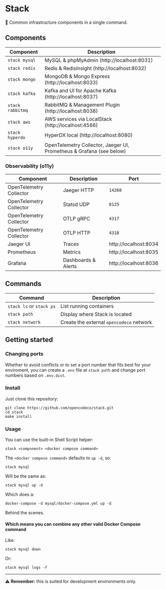 # Stack

🧱 Common infrastructure components in a single command.

## Components

| Component | Description |
| --- | --- |
| `stack mysql`| MySQL & phpMyAdmin (http://localhost:8031) |
| `stack redis` | Redis & RedisInsight (http://localhost:8032) |
| `stack mongo` | MongoDB & Mongo Express (http://localhost:8033) |
| `stack kafka` | Kafka and UI for Apache Kafka (http://localhost:8037) |
| `stack rabbitmq` | RabbitMQ & Management Plugin (http://localhost:8038) |
| `stack aws` | AWS services via LocalStack (http://localhost:4566) |
| `stack hyperdx` | HyperDX local (http://localhost:8080) | 
| `stack o11y` | OpenTelemetry Collector, Jaeger UI, Prometheus & Grafana (see below) |

### Observability (o11y)

| Component | Description | Port |
| --- | --- | --- |
| OpenTelemetry Collector | Jaeger HTTP | `14268` |
| OpenTelemetry Collector | Statsd UDP | `8125` |
| OpenTelemetry Collector | OTLP gRPC | `4317` |
| OpenTelemetry Collector | OTLP HTTP | `4318` |
| Jaeger UI | Traces | http://localhost:8034 |
| Prometheus | Metrics | http://localhost:8035 |
| Grafana | Dashboards & Alerts | http://localhost:8036 |

## Commands

| Command | Description |
| --- | --- |
| `stack ls` or `stack ps` | List running containers |
| `stack path` | Display where Stack is located |
| `stack network` | Create the external `opencodeco` network |

## Getting started

### Changing ports

Whether to avoid conflicts or to set a port number that fits best for your enviroment, you can create a `.env` file at `stack path` and change port numbers based on `.env.dist`.

### Install

Just clone this repository:
```shell
git clone https://github.com/opencodeco/stack.git
cd stack
make install
```

### Usage
You can use the built-in Shell Script helper:
```shell
stack <component> <docker compose command>
```

The `<docker compose command>` defaults to `up -d`, so:
```shell
stack mysql
```
Will be the same as:
```shell
stack mysql up -d
```
Which does a:
```shell
docker-compose -d mysql/docker-compose.yml up -d
```
Behind the scenes.

#### Which means you can combine any other valid Docker Compose command

Like:
```shell
stack mysql down
```

Or:
```shell
stack mysql logs -f
```

---

⚠️ **Remember:** this is suited for development environments only.
